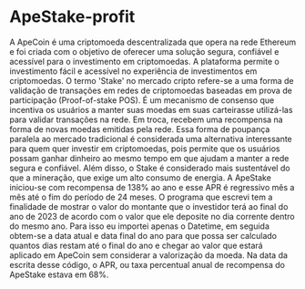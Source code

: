 # ApeStake-profit

A ApeCoin é uma criptomoeda descentralizada que opera na rede Ethereum e foi criada com o objetivo de oferecer uma solução segura, confiável e acessível para o investimento em criptomoedas. A plataforma permite o investimento fácil e acessível no experiência de investimentos em criptomoedas. O termo 'Stake' no mercado cripto refere-se a uma forma de validação de transações em redes de criptomoedas baseadas em prova de participação (Proof-of-stake POS). É um mecanismo de consenso que incentiva os usuários a manter suas moedas em suas carteirasse utilizá-las para validar transações na rede. Em troca, recebem uma recompensa na forma de novas moedas emitidas pela rede. Essa forma de poupança paralela ao mercado tradicional é considerada uma alternativa interessante para quem quer investir em criptomoedas, pois permite que os usuários possam ganhar dinheiro ao mesmo tempo em que ajudam a manter a rede segura e confiável. Além disso, o Stake é considerado mais sustentável do que a mineração, que exige um alto consumo de energia. 
A ApeStake iniciou-se com recompensa de 138% ao ano e esse APR é regressivo mês a mês até o fim do período de 24 meses. O programa que escrevi tem a finalidade de mostrar o valor do montante que o investidor terá ao final do ano de 2023 de acordo com o valor que ele deposite no dia corrente dentro do mesmo ano. Para isso eu importei apenas o Datetime, em seguida obtem-se a data atual e data final do ano para que possa ser calculado quantos dias restam até o final do ano e chegar ao valor que estará aplicado em ApeCoin sem considerar a valorização da moeda. Na data da escrita desse código, o APR, ou taxa percentual anual de recompensa do ApeStake estava em 68%.

